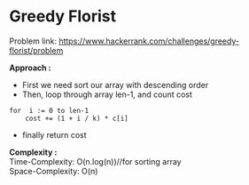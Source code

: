 # Greedy Florist

Problem link: https://www.hackerrank.com/challenges/greedy-florist/problem

**Approach :**<br>

- First we need sort our array with descending order
- Then, loop through array len-1, and count cost

```
for  i := 0 to len-1
    cost += (1 + i / k) * c[i]
```

- finally return cost

**Complexity :**<br>
Time-Complexity: O(n.log(n))//for sorting array<br>
Space-Complexity: O(n)<br>
